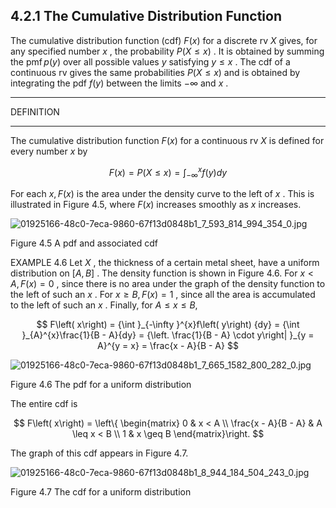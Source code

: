 ## 4.2.1 The Cumulative Distribution Function

The cumulative distribution function (cdf) $F\left( x\right)$ for a discrete rv $X$ gives, for any specified number $x$ , the probability $P\left( {X \leq x}\right)$ . It is obtained by summing the $\operatorname{pmf}p\left( y\right)$ over all possible values $y$ satisfying $y \leq x$ . The cdf of a continuous rv gives the same probabilities $P\left( {X \leq x}\right)$ and is obtained by integrating the pdf $f\left( y\right)$ between the limits $- \infty$ and $x$ .

---

DEFINITION

---

The cumulative distribution function $F\left( x\right)$ for a continuous rv $X$ is defined for every number $x$ by

$$
F\left( x\right) = P\left( {X \leq x}\right) = {\int }_{-\infty }^{x}f\left( y\right) {dy}
$$

For each $x, F\left( x\right)$ is the area under the density curve to the left of $x$ . This is illustrated in Figure 4.5, where $F\left( x\right)$ increases smoothly as $x$ increases.

![01925166-48c0-7eca-9860-67f13d0848b1_7_593_814_994_354_0.jpg](images/01925166-48c0-7eca-9860-67f13d0848b1_7_593_814_994_354_0.jpg)

Figure 4.5 A pdf and associated cdf

EXAMPLE 4.6 Let $X$ , the thickness of a certain metal sheet, have a uniform distribution on $\left\lbrack {A, B}\right\rbrack$ . The density function is shown in Figure 4.6. For $x < A, F\left( x\right) = 0$ , since there is no area under the graph of the density function to the left of such an $x$ . For $x \geq B, F\left( x\right) = 1$ , since all the area is accumulated to the left of such an $x$ . Finally, for $A \leq x \leq B,$

$$
F\left( x\right) = {\int }_{-\infty }^{x}f\left( y\right) {dy} = {\int }_{A}^{x}\frac{1}{B - A}{dy} = {\left. \frac{1}{B - A} \cdot y\right| }_{y = A}^{y = x} = \frac{x - A}{B - A}
$$

![01925166-48c0-7eca-9860-67f13d0848b1_7_665_1582_800_282_0.jpg](images/01925166-48c0-7eca-9860-67f13d0848b1_7_665_1582_800_282_0.jpg)

Figure 4.6 The pdf for a uniform distribution

The entire cdf is

$$
F\left( x\right) = \left\{ \begin{matrix} 0 & x < A \\ \frac{x - A}{B - A} & A \leq x < B \\ 1 & x \geq B \end{matrix}\right.
$$

The graph of this cdf appears in Figure 4.7.

![01925166-48c0-7eca-9860-67f13d0848b1_8_944_184_504_243_0.jpg](images/01925166-48c0-7eca-9860-67f13d0848b1_8_944_184_504_243_0.jpg)

Figure 4.7 The cdf for a uniform distribution